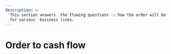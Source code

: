 ```yaml
---
description: >-
  This section answers  the flowing questions  : how the order will be created
  for various  business lines.
---
```


# Order to cash flow

